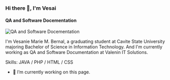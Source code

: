 ### Hi there 👋, I'm Vesai
#### QA  and Software Docementation
![QA  and Software Docementation](https://arturssmirnovs.github.io/github-profile-readme-generator/images/banner.png)

I'm Vesanie Marie M. Bernal, a graduating student at Cavite State University majoring Bachelor of Science in Information Technology. And I'm currently working as QA and Software Documentation at Valenin IT Solutions. 

Skills: JAVA / PHP / HTML / CSS

- 🔭 I’m currently working on this page. 
